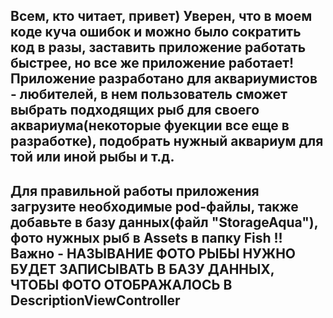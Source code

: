 Всем, кто читает, привет) Уверен, что в моем коде куча ошибок и можно было сократить код в разы, заставить приложение работать быстрее, но все же приложение работает!
Приложение разработано для аквариумистов - любителей, в нем пользователь сможет выбрать подходящих рыб для своего аквариума(некоторые фуекции все еще в разработке), подобрать нужный аквариум для той или иной рыбы и т.д.
--------------------------------------------------------------------------------------------------------------------------------------------------------------------------------------------------------------------------------
Для правильной работы приложения загрузите необходимые pod-файлы, также добавьте в базу данных(файл "StorageAqua"), фото нужных рыб в Assets в папку Fish
!!Важно - НАЗЫВАНИЕ ФОТО РЫБЫ НУЖНО БУДЕТ ЗАПИСЫВАТЬ В БАЗУ ДАННЫХ, ЧТОБЫ ФОТО ОТОБРАЖАЛОСЬ В DescriptionViewController
--------------------------------------------------------------------------------------------------------------------------------------------------------------------------------------------------------------------------------
